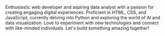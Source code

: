 Enthusiastic web developer and aspiring data analyst with a passion for creating engaging digital experiences. Proficient in HTML, CSS, and JavaScript, currently delving into Python and exploring the world of AI and data visualization. Love to experiment with new technologies and connect with like-minded individuals. Let's build something amazing together!
